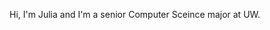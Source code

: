 Hi, I'm Julia and I'm a senior Computer Sceince major at UW.



<!---
Zhiiuu/Zhiiuu is a ✨ special ✨ repository because its `README.md` (this file) appears on your GitHub profile.
You can click the Preview link to take a look at your changes.
--->
